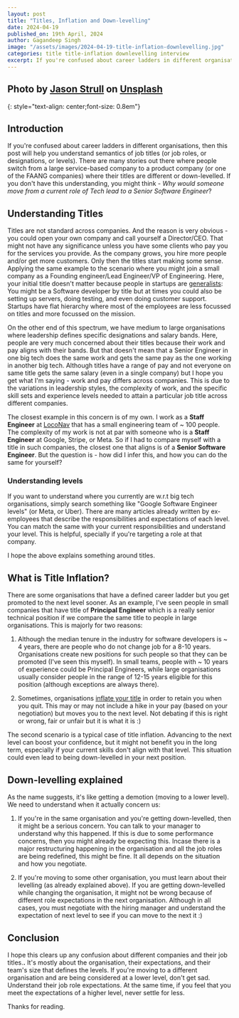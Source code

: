 ```yaml
---
layout: post
title: "Titles, Inflation and Down-levelling"
date: 2024-04-19
published_on: 19th April, 2024
author: Gagandeep Singh
image: "/assets/images/2024-04-19-title-inflation-downlevelling.jpg"
categories: title title-inflation downlevelling interview
excerpt: If you're confused about career ladders in different organisations, then this post will help you understand semantics of job titles (or job roles, or designations, or levels). There are many stories out there where people switch from a large service-based company...
---
```


Photo by <a href="https://unsplash.com/@jasonstrull?utm_content=creditCopyText&utm_medium=referral&utm_source=unsplash">Jason Strull</a> on <a href="https://unsplash.com/photos/man-holding-his-head-while-sitting-on-chair-near-computer-desk-KQ0C6WtEGlo?utm_content=creditCopyText&utm_medium=referral&utm_source=unsplash">Unsplash</a>
---
{: style="text-align: center;font-size: 0.8em"}


## Introduction

If you're confused about career ladders in different organisations, then this post will help you understand semantics of job titles (or job roles, or designations, or levels). There are many stories out there where people switch from a large service-based company to a product company (or one of the FAANG companies) where their titles are different or down-levelled. If you don't have this understanding, you might think - *Why would someone move from a current role of Tech lead to a Senior Software Engineer*?

## Understanding Titles

Titles are not standard across companies. And the reason is very obvious - you could open your own company and call yourself a Director/CEO. That might not have any significance unless you have some clients who pay you for the services you provide. As the company grows, you hire more people and/or get more customers. Only then the titles start making some sense. Applying the same example to the scenario where you might join a small company as a Founding engineer/Lead Engineer/VP of Engineering. Here, your initial title doesn't matter because people in startups are [generalists](https://emeritus.org/blog/career-generalist-vs-specialist/): You might be a Software developer by title but at times you could also be setting up servers, doing testing, and even doing customer support. Startups have flat hierarchy where most of the employees are less focussed on titles and more focussed on the mission.

On the other end of this spectrum, we have medium to large organisations where leadership defines specific designations and salary bands. Here, people are very much concerned about their titles because their work and pay aligns with their bands. But that doesn't mean that a Senior Engineer in one big tech does the same work and gets the same pay as the one working in another big tech. Although titles have a range of pay and not everyone on same title gets the same salary (even in a single company) but I hope you get what I'm saying - work and pay differs across companies. This is due to the variations in leadership styles, the complexity of work, and the specific skill sets and experience levels needed to attain a particular job title across different companies.

The closest example in this concern is of my own. I work as a **Staff Engineer** at [LocoNav](https://loconav.com/) that has a small engineering team of ~ 100 people. The complexity of my work is not at par with someone who is a **Staff Engineer** at Google, Stripe, or Meta. So if I had to compare myself with a title in such companies, the closest one that aligns is of a **Senior Software Engineer**. But the question is - how did I infer this, and how you can do the same for yourself?

### Understanding levels

If you want to understand where you currently are w.r.t big tech organisations, simply search something like "Google Software Engineer levels" (or Meta, or Uber). There are many articles already written by ex-employees that describe the responsibilities and expectations of each level. You can match the same with your current responsibilities and understand your level. This is helpful, specially if you're targeting a role at that company.

I hope the above explains something around titles.

## What is Title Inflation?

There are some organisations that have a defined career ladder but you get promoted to the next level sooner. As an example, I've seen people in small companies that have title of **Principal Engineer** which is a really senior technical position if we compare the same title to people in large organisations. This is majorly for two reasons:

1. Although the median tenure in the industry for software developers is ~ 4 years, there are people who do not change job for a 8-10 years. Organisations create new positions for such people so that they can be promoted (I've seen this myself). In small teams, people with ~ 10 years of experience could be Principal Engineers, while large organisations usually consider people in the range of 12-15 years eligible for this position (although exceptions are always there).

2. Sometimes, organisations [inflate your title](https://en.wikipedia.org/wiki/Job_title_inflation) in order to retain you when you quit. This may or may not include a hike in your pay (based on your negotiation) but moves you to the next level. Not debating if this is right or wrong, fair or unfair but it is what it is :)


The second scenario is a typical case of title inflation. Advancing to the next level can boost your confidence, but it might not benefit you in the long term, especially if your current skills don't align with that level. This situation could even lead to being down-levelled in your next position.

## Down-levelling explained

As the name suggests, it's like getting a demotion (moving to a lower level). We need to understand when it actually concern us:

1. If you're in the same organisation and you're getting down-levelled, then it might be a serious concern. You can talk to your manager to understand why this happened. If this is due to some performance concerns, then you might already be expecting this. Incase there is a major restructuring happening in the organisation and all the job roles are being redefined, this might be fine. It all depends on the situation and how you negotiate.

2. If you're moving to some other organisation, you must learn about their levelling (as already explained above). If you are getting down-levelled while changing the organisation, it might not be wrong because of different role expectations in the next organisation. Although in all cases, you must negotiate with the hiring manager and understand the expectation of next level to see if you can move to the next it :)


## Conclusion

I hope this clears up any confusion about different companies and their job titles.**.** It's mostly about the organisation, their expectations, and their team's size that defines the levels. If you're moving to a different organisation and are being considered at a lower level, don't get sad. Understand their job role expectations. At the same time, if you feel that you meet the expectations of a higher level, never settle for less.

Thanks for reading.
